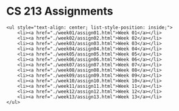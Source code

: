 <!DOCTYPE html>
<html lang="en">
<head>
    <meta charset="UTF-8">
    <meta name="viewport" content="width=device-width, initial-scale=1.0">
    <title>Kira Peters's Assignments</title>
</head>
<body>
    <h1>CS 213 Assignments</h1>

    <ul style="text-align: center; list-style-position: inside;">
        <li><a href="./week01/assign01.html">Week 01</a></li>
        <li><a href="./week02/assign02.html">Week 02</a></li>
        <li><a href="./week03/assign03.html">Week 03</a></li>
        <li><a href="./week04/assign04.html">Week 04</a></li>
        <li><a href="./week05/assign05.html">Week 05</a></li>
        <li><a href="./week06/assign06.html">Week 06</a></li>
        <li><a href="./week07/assign07.html">Week 07</a></li>
        <li><a href="./week08/assign08.html">Week 08</a></li>
        <li><a href="./week09/assign09.html">Week 09</a></li>
        <li><a href="./week10/assign10.html">Week 10</a></li>
        <li><a href="./week11/assign11.html">Week 11</a></li>
        <li><a href="./week12/assign12.html">Week 12</a></li>
        <li><a href="./week13/assign13.html">Week 13</a></li>
    </ul>
</body>
</html>

